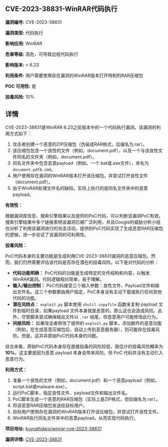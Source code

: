 ## CVE-2023-38831-WinRAR代码执行

**漏洞编号:** CVE-2023-38831

**漏洞类型:** 代码执行

**影响应用:** WinRAR

**危害等级:** 高危，可导致远程代码执行

**影响版本:** < 6.23

**利用条件:** 用户需要使用存在漏洞的WinRAR版本打开特制的RAR压缩包

**POC 可用性:** 是

**投毒风险:** 10%

## 详情

CVE-2023-38831是WinRAR 6.23之前版本中的一个代码执行漏洞。该漏洞的利用方式如下：

1.  攻击者创建一个恶意的ZIP压缩包（伪装成RAR格式，后缀名为.rar）。
2.  该压缩包包含一个良性的文件（例如，document.pdf），以及一个与该良性文件同名的文件夹（例如，document.pdf）。
3.  同名文件夹中包含恶意payload（例如，一个.bat或.exe文件），命名为`document.pdfA.cmd`。
4.  用户使用存在漏洞的WinRAR版本打开该压缩包，并尝试打开良性文件（document.pdf）。
5.  由于WinRAR处理文件名的缺陷，实际上执行的是同名文件夹中的恶意payload。

**有效性：**

根据漏洞库信息、搜索引擎结果以及提供的PoC代码，可以判断该漏洞PoC有效。搜索引擎结果中多个链接表明该漏洞已被广泛利用，并且Google的威胁分析小组也分析了利用该漏洞进行的攻击活动。提供的PoC代码实现了生成恶意RAR压缩包的逻辑，进一步验证了该漏洞的可利用性。

**投毒风险：**

PoC代码本身的主要功能是生成利用CVE-2023-38831漏洞的恶意压缩包。然而，我们仍然需要评估该代码是否存在潜在的投毒风险。以下是对代码的分析：

*   **代码功能明确：** PoC代码的功能是生成特定的文件结构和内容，以触发WinRAR漏洞。代码逻辑相对简单，易于理解。
*   **输入/输出控制：** PoC代码接受三个输入参数：良性文件、Payload文件和输出文件名。这三个参数都由用户指定，PoC本身没有主动下载或执行任何其他代码的功能。
*   **潜在风险点：** `exploit.py` 脚本使用 `shutil.copyfile` 函数来复制 payload 文件到临时目录，如果payload 文件本身就是恶意的，那么这也会造成风险。此外，尽管脚本尝试确保输出文件以 `.rar` 结尾，但恶意用户可能修改此行为。
*   **间接风险：** 如果攻击者修改了提供的 `exploit.py` 脚本，添加额外的恶意功能（例如，在生成恶意压缩包后，自动上传到恶意服务器），则可能存在投毒风险。但是，这并非原始PoC代码本身的问题。

综合来看，原始PoC代码本身存在直接投毒的风险较低，我估计的投毒风险概率为 **10%**。这主要是因为恶意 payload 本身会带来风险，但 PoC 代码并没有主动引入恶意行为。

**利用方式：**

1.  准备一个良性的文件（例如，document.pdf）和一个恶意payload（例如，script.bat或malware.exe）。
2.  运行PoC脚本，指定良性文件、payload文件和输出文件名。
3.  PoC脚本生成一个恶意的RAR压缩包（实际上是ZIP格式，但后缀名为.rar）。
4.  将该恶意RAR压缩包发送给目标用户。
5.  目标用户使用存在漏洞的WinRAR版本打开该压缩包，并尝试打开良性文件。
6.  WinRAR执行同名文件夹中的恶意payload，从而实现代码执行。


**项目地址:** [kuyrathdaro/winrar-cve-2023-38831](https://github.com/kuyrathdaro/winrar-cve-2023-38831)

**漏洞详情:** [CVE-2023-38831](https://nvd.nist.gov/vuln/detail/CVE-2023-38831)
